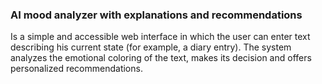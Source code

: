 ### AI mood analyzer with explanations and recommendations
Is a simple and accessible web interface in which the user can enter text describing his current state (for example, a diary entry). The system analyzes the emotional coloring of the text, makes its decision and offers personalized recommendations.
